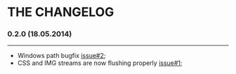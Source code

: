 # THE CHANGELOG

### 0.2.0 (18.05.2014)
______________________

+ Windows path bugfix [issue#2](https://github.com/gobwas/gulp-sprite-generator/issues/2);
+ CSS and IMG streams are now flushing properly [issue#1](https://github.com/gobwas/gulp-sprite-generator/issues/1);
